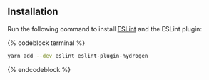 ## Installation

Run the following command to install [ESLint](https://eslint.org/) and the ESLint plugin:

{% codeblock terminal %}

```bash
yarn add --dev eslint eslint-plugin-hydrogen
```

{% endcodeblock %}

